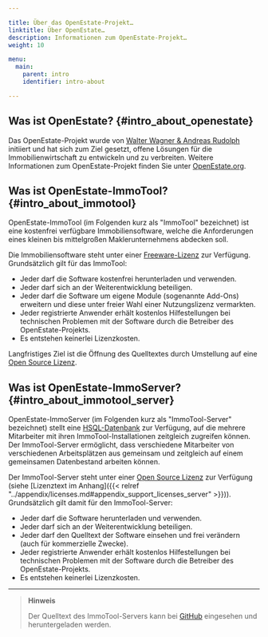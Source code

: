 ```yaml
---

title: Über das OpenEstate-Projekt…
linktitle: Über OpenEstate…
description: Informationen zum OpenEstate-Projekt…
weight: 10

menu:
  main:
    parent: intro
    identifier: intro-about

---
```


## Was ist OpenEstate? {#intro_about_openestate}

Das OpenEstate-Projekt wurde von [Walter Wagner & Andreas Rudolph](https://openindex.de/) initiiert und hat sich zum Ziel gesetzt, offene Lösungen für die Immobilienwirtschaft zu entwickeln und zu verbreiten. Weitere Informationen zum OpenEstate-Projekt finden Sie unter [OpenEstate.org](https://openestate.org/).


## Was ist OpenEstate-ImmoTool? {#intro_about_immotool}

OpenEstate-ImmoTool (im Folgenden kurz als "ImmoTool" bezeichnet) ist eine kostenfrei verfügbare Immobiliensoftware, welche die Anforderungen eines kleinen bis mittelgroßen Maklerunternehmens abdecken soll.

Die Immobiliensoftware steht unter einer [Freeware-Lizenz](http://de.wikipedia.org/wiki/Freeware) zur Verfügung. Grundsätzlich gilt für das ImmoTool:

-   Jeder darf die Software kostenfrei herunterladen und verwenden.
-   Jeder darf sich an der Weiterentwicklung beteiligen.
-   Jeder darf die Software um eigene Module (sogenannte Add-Ons) erweitern und diese unter freier Wahl einer Nutzungslizenz vermarkten.
-   Jeder registrierte Anwender erhält kostenlos Hilfestellungen bei technischen Problemen mit der Software durch die Betreiber des OpenEstate-Projekts.
-   Es entstehen keinerlei Lizenzkosten.

Langfristiges Ziel ist die Öffnung des Quelltextes durch Umstellung auf eine [Open Source Lizenz](http://de.wikipedia.org/wiki/Open_Source).


## Was ist OpenEstate-ImmoServer? {#intro_about_immotool_server}

OpenEstate-ImmoServer (im Folgenden kurz als "ImmoTool-Server" bezeichnet) stellt eine [HSQL-Datenbank](http://hsqldb.org/) zur Verfügung, auf die mehrere Mitarbeiter mit ihren ImmoTool-Installationen zeitgleich zugreifen können. Der ImmoTool-Server ermöglicht, dass verschiedene Mitarbeiter von verschiedenen Arbeitsplätzen aus gemeinsam und zeitgleich auf einem gemeinsamen Datenbestand arbeiten können.

Der ImmoTool-Server steht unter einer [Open Source Lizenz](http://de.wikipedia.org/wiki/Open_Source) zur Verfügung (siehe [Lizenztext im Anhang]({{< relref "../appendix/licenses.md#appendix_support_licenses_server" >}})). Grundsätzlich gilt damit für den ImmoTool-Server:

-   Jeder darf die Software herunterladen und verwenden.
-   Jeder darf sich an der Weiterentwicklung beteiligen.
-   Jeder darf den Quelltext der Software einsehen und frei verändern (auch für kommerzielle Zwecke).
-   Jeder registrierte Anwender erhält kostenlos Hilfestellungen bei technischen Problemen mit der Software durch die Betreiber des OpenEstate-Projekts.
-   Es entstehen keinerlei Lizenzkosten.

---

> **Hinweis**
>
> Der Quelltext des ImmoTool-Servers kann bei [GitHub](https://github.com/OpenEstate/OpenEstate-Tool-Server/) eingesehen und heruntergeladen werden.
